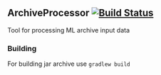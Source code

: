## ArchiveProcessor [![Build Status](https://travis-ci.org/moravianlibrary/ArchiveProcessor.svg?branch=master)](https://travis-ci.org/moravianlibrary/ArchiveProcessor)

Tool for processing ML archive input data

### Building

For building jar archive use `gradlew build`
